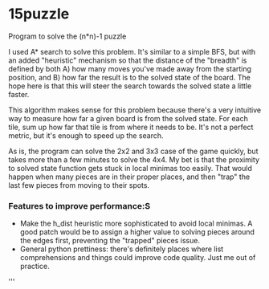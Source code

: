 # 15puzzle
Program to solve the (n*n)-1 puzzle

I used A* search to solve this problem. It's similar to a simple BFS, but with an added "heuristic" mechanism so that 
the distance of the "breadth" is defined by both A) how many moves you've made away from the starting position, and B) how far the result is to the solved state of the board. The hope here is that this will steer the search towards the solved state a little faster. 

This algorithm makes sense for this problem because there's a very intuitive way to measure how far a given board is from the solved state. For each tile, sum up how far that tile is from where it needs to be. It's not a perfect metric, but it's enough to speed up the search. 

As is, the program can solve the 2x2 and 3x3 case of the game quickly, but takes more than a few minutes to solve the 4x4. My bet is that the proximity to solved state function gets stuck in local minimas too easily. That would happen when many pieces are in their proper places, and then "trap" the last few pieces from moving to their spots. 

### Features to improve performance:S
- Make the h_dist heuristic more sophisticated to avoid local minimas. A good patch would be to assign a higher value to solving pieces around the edges first, preventing the "trapped" pieces issue. 
- General python prettiness: there's definitely places where list comprehensions and things could improve code quality. Just me out of practice. 

'''